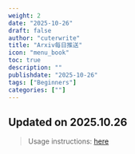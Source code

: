 ```yaml
---
weight: 2
date: "2025-10-26"
draft: false
author: "cuterwrite"
title: "Arxiv每日推送"
icon: "menu_book"
toc: true
description: ""
publishdate: "2025-10-26"
tags: ["Beginners"]
categories: [""]
---
```

## Updated on 2025.10.26
> Usage instructions: [here](./docs/README.md#usage)

